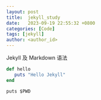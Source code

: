 ```yaml
---
layout: post
title:  jekyll_study
date:   2023-09-19 22:55:32 +0800
categories: [Code]
tags: [jekyll]
author: <author_id>
---
```

Jekyll 及 Markdown 语法

```ruby
def hello
   puts "Hello Jekyll" 
end

```

```shell
puts $PWD
```
